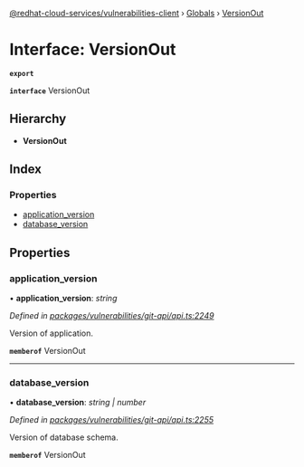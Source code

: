 [@redhat-cloud-services/vulnerabilities-client](../README.md) › [Globals](../globals.md) › [VersionOut](versionout.md)

# Interface: VersionOut

**`export`** 

**`interface`** VersionOut

## Hierarchy

* **VersionOut**

## Index

### Properties

* [application_version](versionout.md#application_version)
* [database_version](versionout.md#database_version)

## Properties

###  application_version

• **application_version**: *string*

*Defined in [packages/vulnerabilities/git-api/api.ts:2249](https://github.com/RedHatInsights/javascript-clients/blob/master/packages/vulnerabilities/git-api/api.ts#L2249)*

Version of application.

**`memberof`** VersionOut

___

###  database_version

• **database_version**: *string | number*

*Defined in [packages/vulnerabilities/git-api/api.ts:2255](https://github.com/RedHatInsights/javascript-clients/blob/master/packages/vulnerabilities/git-api/api.ts#L2255)*

Version of database schema.

**`memberof`** VersionOut
